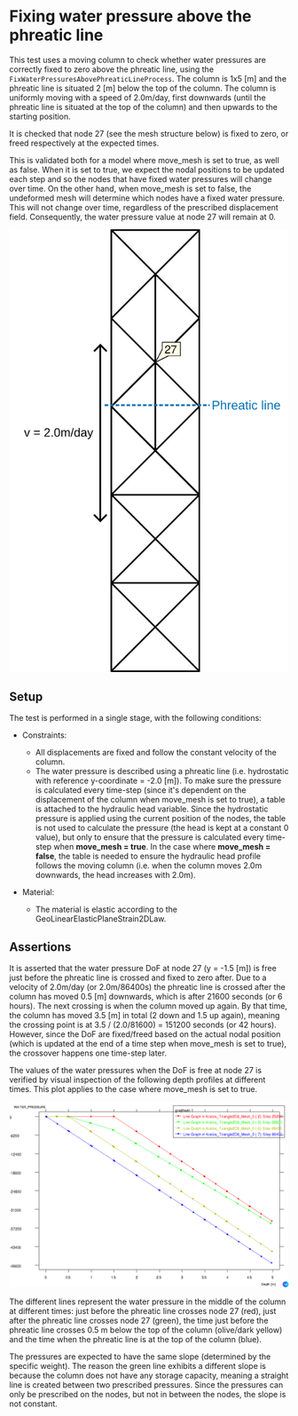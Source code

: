 # Fixing water pressure above the phreatic line

This test uses a moving column to check whether water pressures are correctly fixed to zero above the phreatic line,
using the `FixWaterPressuresAbovePhreaticLineProcess`. The column is 1x5 [m] and the phreatic line is situated 2 [m]
below the top of the column. The column is uniformly moving with a speed of 2.0m/day, first downwards (until the
phreatic line is situated at the top of the column) and then upwards to the starting position.

It is checked that node 27 (see the mesh structure below) is fixed to zero, or freed respectively at the expected times.

This is validated both for a model where move_mesh is set to true, as well as false. When it is set to true, we expect the nodal positions to be updated each step and so the nodes that have fixed water pressures will change over time. On the other hand, when move_mesh is set to false, the undeformed mesh will determine which nodes have a fixed water pressure. This will not change over time, regardless of the prescribed displacement field. Consequently, the water pressure value at node 27 will remain at 0.

![MeshStructure](MeshStructure.svg)

## Setup

The test is performed in a single stage, with the following conditions:

- Constraints:
    - All displacements are fixed and follow the constant velocity of the column.
    - The water pressure is described using a phreatic line (i.e. hydrostatic with reference y-coordinate = -2.0 [m]). To make sure the pressure is calculated every time-step (since it's dependent on the displacement of the column when move_mesh is set to true), a table is attached to the hydraulic head variable. Since the hydrostatic pressure is applied using the current position of the nodes, the table is not used to calculate the pressure (the head is kept at a constant 0 value), but only to ensure that the pressure is calculated every time-step when **move_mesh = true**. In the case where **move_mesh = false**, the table is needed to ensure the hydraulic head profile follows the moving column (i.e. when the column moves 2.0m downwards, the head increases with 2.0m).

- Material:
    - The material is elastic according to the GeoLinearElasticPlaneStrain2DLaw.

## Assertions

It is asserted that the water pressure DoF at node 27 (y = -1.5 [m]) is free just before the phreatic line is crossed
and fixed to zero after. Due to a velocity of 2.0m/day (or 2.0m/86400s) the phreatic line is crossed after the column has
moved 0.5 [m] downwards,
which is after 21600 seconds (or 6 hours). The next crossing is when the column moved up again. By that time, the column
has moved 3.5 [m] in total (2 down and 1.5 up again), meaning the crossing point is at 3.5 / (2.0/81600) = 151200
seconds (or 42 hours). However, since the DoF are fixed/freed based on the actual nodal position (which is
updated at the end of a time step when move_mesh is set to true), the crossover happens one time-step later. 

The values of the water pressures when the DoF is free at node 27 is verified by visual inspection of the following depth profiles at different times. This plot applies to the case where move_mesh is set to true.

![pressure_depth_profiles.png](pressure_depth_profiles.png)

The different lines represent the water pressure in the middle of the column at different times: just before the phreatic line crosses node 27 (red), just after the phreatic line crosses node 27 (green), the time just before the phreatic line crosses 0.5 m below the top of the column (olive/dark yellow) and the time when the phreatic line is at the top of the column (blue).

The pressures are expected to have the same slope (determined by the specific weight). The reason the green line exhibits a different slope is because the column does not have any storage capacity, meaning a straight line is created between two prescribed pressures. Since the pressures can only be prescribed on the nodes, but not in between the nodes, the slope is not constant.